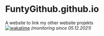 # FuntyGithub.github.io
A website to link my other website projekts  
[![wakatime](https://wakatime.com/badge/user/6dcad35f-5e14-44f1-8e50-62062cfd7011/project/a1540cd7-b990-4ff7-b21f-a0c6d86b6331.svg)](https://wakatime.com/@Funty) *(monitoring since 05.12.2021)*  
